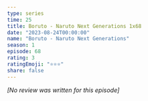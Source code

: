 ```yaml
---
type: series
time: 25
title: Boruto - Naruto Next Generations 1x68
date: "2023-08-24T00:00:00"
name: "Boruto - Naruto Next Generations"
season: 1
episode: 68
rating: 3
ratingEmoji: "⭐️⭐️⭐️"
share: false
---
```


_[No review was written for this episode]_